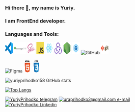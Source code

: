 ### Hi there 👋, my name is Yuriy.

### I am FrontEnd developer.

### Languages and Tools:

<img  alt="Visual Studio Code" width="25px" height ="40px" src="https://raw.githubusercontent.com/github/explore/80688e429a7d4ef2fca1e82350fe8e3517d3494d/topics/visual-studio-code/visual-studio-code.png" />
<img alt="MongoDB" width="40px" height ="40px"src="https://raw.githubusercontent.com/github/explore/80688e429a7d4ef2fca1e82350fe8e3517d3494d/topics/mongodb/mongodb.png" />
<img alt="Sass" width="25px" height ="40px"src="https://raw.githubusercontent.com/github/explore/80688e429a7d4ef2fca1e82350fe8e3517d3494d/topics/sass/sass.png" /> 
<img alt="JavaScript" width="25px"height ="40px" src="https://raw.githubusercontent.com/github/explore/80688e429a7d4ef2fca1e82350fe8e3517d3494d/topics/javascript/javascript.png" /> 
<img alt="React" width="25px"height ="40px" src="https://raw.githubusercontent.com/github/explore/80688e429a7d4ef2fca1e82350fe8e3517d3494d/topics/react/react.png" /> 
<img alt="Redux" width="25px" height ="40px"src="https://raw.githubusercontent.com/github/explore/80688e429a7d4ef2fca1e82350fe8e3517d3494d/topics/redux/redux.png" />
<img alt="Node.js" width="25px"height ="40px" src="https://raw.githubusercontent.com/github/explore/80688e429a7d4ef2fca1e82350fe8e3517d3494d/topics/nodejs/nodejs.png" />
<img  alt="Webpack" width="25px"height ="40px" src="https://raw.githubusercontent.com/github/explore/80688e429a7d4ef2fca1e82350fe8e3517d3494d/topics/webpack/webpack.png" /> 
<img alt="GitHub"width="80px"height ="40px" src="https://img.shields.io/badge/github-%23121011.svg?style=for-the-badge&logo=github&logoColor=white" />
<img  alt="Git" width="25px" height ="40px" src="https://raw.githubusercontent.com/github/explore/80688e429a7d4ef2fca1e82350fe8e3517d3494d/topics/git/git.png" />
<br>
</br>
<img alt="Figma" width="60px" height ="40px"src="https://img.shields.io/badge/figma-%23F24E1E.svg?style=for-the-badge&logo=figma&logoColor=white"/>
 <img alt="html5"width="25px"height ="40px"src="https://raw.githubusercontent.com/devicons/devicon/master/icons/html5/html5-original-wordmark.svg"/>
 <img alt="css3"width="25px"height ="40px"src="https://raw.githubusercontent.com/devicons/devicon/master/icons/css3/css3-original-wordmark.svg"/>

![yuriyprihodko158 GitHub stats](https://github-readme-stats.vercel.app/api?username=yuriyprihodko158&show_icons=true&theme=vision-friendly-dark)

[![Top Langs](https://github-readme-stats.vercel.app/api/top-langs/?username=yuriyprihodko158&layout=compact)](https://github.com/yuriyprihodko158/github-readme-stats)

[![YuriyPrihodko telegram](https://img.shields.io/badge/Telegram-%40YuriyPrihodko-red?style=plastic&logo=telegram&link=https://t.me/YuriyPrihodko)](https://t.me/YuriyPrihodko)
[![uraprihodko3@gmail.com e-mail](https://img.shields.io/badge/Gmail-YuriyPrihodko-green?style=plastic&logo=gmail&link=mailto:uraprihodko3@gmail.com)](uraprihodko3@gmail.com)
[![YuriyPrihodko Linkedin](https://img.shields.io/badge/Linkedin-YuriyPrihodko-blue?style=plastic&logo=Linkedin&link=https://www.linkedin.com/in/yuriy-prihodko/)](https://www.linkedin.com/in/yuriy-prihodko/)
